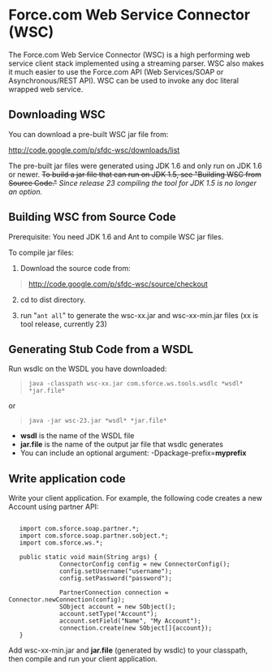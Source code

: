 # Force.com Web Service Connector (WSC) #

The Force.com Web Service Connector (WSC) is a high performing web service client stack
implemented using a streaming parser. WSC also makes it much easier to use the Force.com
API (Web Services/SOAP or Asynchronous/REST API).  WSC can be used to invoke any doc
literal wrapped web service.

## Downloading WSC ##

You can download a pre-built WSC jar file from:

http://code.google.com/p/sfdc-wsc/downloads/list

The pre-built jar files were generated using JDK 1.6 and only run on JDK 1.6 or newer. ~~To build a jar file that can run on JDK 1.5, see "Building WSC from Source Code."~~ _Since release 23 compiling the tool for JDK 1.5 is no longer an option._

## Building WSC from Source Code ##

Prerequisite: You need JDK 1.6 and Ant to compile WSC jar files.

To compile jar files:

1. Download the source code from:
> http://code.google.com/p/sfdc-wsc/source/checkout

2. cd to dist directory.

3. run "`ant all`" to generate the wsc-xx.jar and wsc-xx-min.jar files (xx is tool release, currently 23)

## Generating Stub Code from a WSDL ##

Run wsdlc on the WSDL you have downloaded:

> `java -classpath wsc-xx.jar com.sforce.ws.tools.wsdlc *wsdl* *jar.file*`

or

> `java -jar wsc-23.jar *wsdl* *jar.file*`

  * **wsdl** is the name of the WSDL file
  * **jar.file** is the name of the output jar file that wsdlc generates
  * You can include an optional argument: -Dpackage-prefix=**myprefix**

## Write application code ##
Write your client application. For example, the following code creates a new Account using partner API:

```

   import com.sforce.soap.partner.*;
   import com.sforce.soap.partner.sobject.*;
   import com.sforce.ws.*;

   public static void main(String args) {
              ConnectorConfig config = new ConnectorConfig();
              config.setUsername("username");
              config.setPassword("password");

              PartnerConnection connection = Connector.newConnection(config);
              SObject account = new SObject();
              account.setType("Account");
              account.setField("Name", "My Account");
              connection.create(new SObject[]{account});
   }

```

Add wsc-xx-min.jar and **jar.file** (generated by wsdlc) to your classpath, then compile and run your client application.